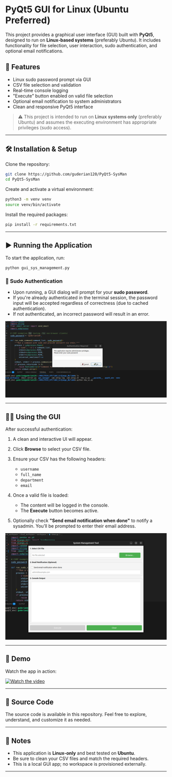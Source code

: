 
# PyQt5 GUI for Linux (Ubuntu Preferred)

This project provides a graphical user interface (GUI) built with **PyQt5**, designed to run on **Linux-based systems** (preferably Ubuntu). It includes functionality for file selection, user interaction, sudo authentication, and optional email notifications.

## 🚀 Features

* Linux sudo password prompt via GUI
* CSV file selection and validation
* Real-time console logging
* "Execute" button enabled on valid file selection
* Optional email notification to system administrators
* Clean and responsive PyQt5 interface

> ⚠️ This project is intended to run on **Linux systems only** (preferably Ubuntu) and assumes the executing environment has appropriate privileges (sudo access).

---

## 🛠️ Installation & Setup

Clone the repository:

```bash
git clone https://github.com/guderian120/PyQt5-SysMan
cd PyQt5-SysMan
```

Create and activate a virtual environment:

```bash
python3 -m venv venv
source venv/bin/activate

```

Install the required packages:

```bash
pip install -r requirements.txt
```

---

## ▶️ Running the Application

To start the application, run:

```bash
python gui_sys_management.py
```

### 🔐 Sudo Authentication

* Upon running, a GUI dialog will prompt for your **sudo password**.
* If you're already authenticated in the terminal session, the password input will be accepted regardless of correctness (due to cached authentication).
* If not authenticated, an incorrect password will result in an error.

![Sudo Prompt Image](./media/enter_sudo_password.png) 

---

## 🧑‍💻 Using the GUI

After successful authentication:

1. A clean and interactive UI will appear.
2. Click **Browse** to select your CSV file.
3. Ensure your CSV has the following headers:

   * `username`
   * `full_name`
   * `department`
   * `email`
4. Once a valid file is loaded:

   * The content will be logged in the console.
   * The **Execute** button becomes active.
5. Optionally check **"Send email notification when done"** to notify a sysadmin. You’ll be prompted to enter their email address.

![UI Preview Image](./media/gui_display.png)

---

## 🎥 Demo

Watch the app in action:

[![Watch the video](#)](/media/gui_pyqt5.gif) 

---

## 📂 Source Code

The source code is available in this repository. Feel free to explore, understand, and customize it as needed.

---

## 📌 Notes

* This application is **Linux-only** and best tested on **Ubuntu**.
* Be sure to clean your CSV files and match the required headers.
* This is a local GUI app; no workspace is provisioned externally.

---
